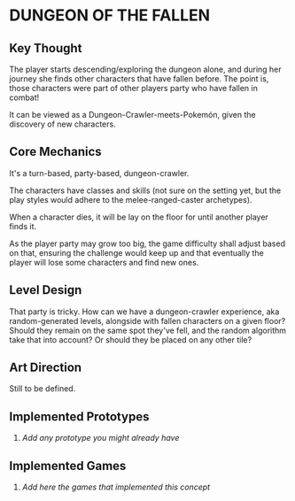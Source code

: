 # DUNGEON OF THE FALLEN

## Key Thought

The player starts descending/exploring the dungeon alone, and during her journey she finds other characters that have fallen before. The point is, those characters were part of other players party who have fallen in combat!

It can be viewed as a Dungeon-Crawler-meets-Pokemón, given the discovery of new characters.

## Core Mechanics

It's a turn-based, party-based, dungeon-crawler.

The characters have classes and skills (not sure on the setting yet, but the play styles would adhere to the melee-ranged-caster archetypes).

When a character dies, it will be lay on the floor for until another player finds it.

As the player party may grow too big, the game difficulty shall adjust based on that, ensuring the challenge would keep up and that eventually the player will lose some characters and find new ones.

## Level Design

That party is tricky. How can we have a dungeon-crawler experience, aka random-generated levels, alongside with fallen characters on a given floor? Should they remain on the same spot they've fell, and the random algorithm take that into account? Or should they be placed on any other tile?

## Art Direction

Still to be defined.

## Implemented Prototypes

1. *Add any prototype you might already have*

## Implemented Games

1. *Add here the games that implemented this concept*
